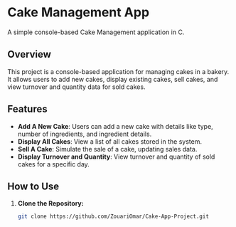 # Cake Management App

A simple console-based Cake Management application in C.

## Overview

This project is a console-based application for managing cakes in a bakery. It allows users to add new cakes, display existing cakes, sell cakes, and view turnover and quantity data for sold cakes.

## Features

- **Add A New Cake**: Users can add a new cake with details like type, number of ingredients, and ingredient details.
- **Display All Cakes**: View a list of all cakes stored in the system.
- **Sell A Cake**: Simulate the sale of a cake, updating sales data.
- **Display Turnover and Quantity**: View turnover and quantity of sold cakes for a specific day.

## How to Use

1. **Clone the Repository:**
   ```bash
   git clone https://github.com/ZouariOmar/Cake-App-Project.git

